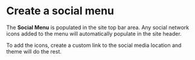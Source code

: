 # Create a social menu

The **Social Menu** is populated in the site top bar area. Any social network icons added to the menu will automatically populate in the site header.

To add the icons, create a custom link to the social media location and theme will do the rest.
